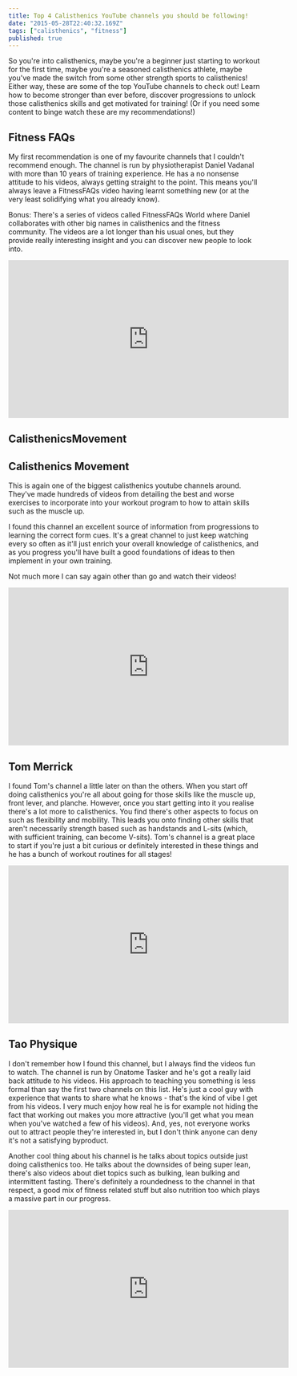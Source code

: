```yaml
---
title: Top 4 Calisthenics YouTube channels you should be following!
date: "2015-05-28T22:40:32.169Z"
tags: ["calisthenics", "fitness"]
published: true
---
```


So you're into calisthenics, maybe you're a beginner just starting to workout for the first time, maybe you're a seasoned calisthenics athlete, maybe you've made the switch from some other strength sports to calisthenics! Either way, these are some of the top YouTube channels to check out! Learn how to become stronger than ever before, discover progressions to unlock those calisthenics skills and get motivated for training! (Or if you need some content to binge watch these are my recommendations!)

## Fitness FAQs

My first recommendation is one of my favourite channels that I couldn't recommend enough. The channel is run by physiotherapist Daniel Vadanal with more than 10 years of training experience. He has a no nonsense attitude to his videos, always getting straight to the point. This means you'll always leave a FitnessFAQs video having learnt something new (or at the very least solidifying what you already know).

Bonus: There's a series of videos called FitnessFAQs World where Daniel collaborates with other big names in calisthenics and the fitness community. The videos are a lot longer than his usual ones, but they provide really interesting insight and you can discover new people to look into.

<iframe
  width="560"
  height="315"
  src="https://www.youtube.com/embed/mTJHClMQPM8"
  title="YouTube video player"
  frameborder="0"
  allow="accelerometer; autoplay; clipboard-write; encrypted-media; gyroscope; picture-in-picture"
  allowfullscreen
></iframe>
<h2 id="calisthenicsmovement">CalisthenicsMovement</h2>

## Calisthenics Movement

This is again one of the biggest calisthenics youtube channels around. They've made hundreds of videos from detailing the best and worse exercises to incorporate into your workout program to how to attain skills such as the muscle up.

I found this channel an excellent source of information from progressions to learning the correct form cues. It's a great channel to just keep watching every so often as it'll just enrich your overall knowledge of calisthenics, and as you progress you'll have built a good foundations of ideas to then implement in your own training.

Not much more I can say again other than go and watch their videos!

<iframe
  width="560"
  height="315"
  src="https://www.youtube.com/embed/RRTlzVYAHyg"
  title="YouTube video player"
  frameborder="0"
  allow="accelerometer; autoplay; clipboard-write; encrypted-media; gyroscope; picture-in-picture"
  allowfullscreen
></iframe>

## Tom Merrick

I found Tom's channel a little later on than the others. When you start off doing calisthenics you're all about going for those skills like the muscle up, front lever, and planche. However, once you start getting into it you realise there's a lot more to calisthenics. You find there's other aspects to focus on such as flexibility and mobility. This leads you onto finding other skills that aren't necessarily strength based such as handstands and L-sits (which, with sufficient training, can become V-sits). Tom's channel is a great place to start if you're just a bit curious or definitely interested in these things and he has a bunch of workout routines for all stages!

<iframe
  width="560"
  height="315"
  src="https://www.youtube.com/embed/sDe77axV288"
  title="YouTube video player"
  frameborder="0"
  allow="accelerometer; autoplay; clipboard-write; encrypted-media; gyroscope; picture-in-picture"
  allowfullscreen
></iframe>

## Tao Physique

I don't remember how I found this channel, but I always find the videos fun to watch. The channel is run by Onatome Tasker and he's got a really laid back attitude to his videos. His approach to teaching you something is less formal than say the first two channels on this list. He's just a cool guy with experience that wants to share what he knows - that's the kind of vibe I get from his videos. I very much enjoy how real he is for example not hiding the fact that working out makes you more attractive (you'll get what you mean when you've watched a few of his videos). And, yes, not everyone works out to attract people they're interested in, but I don't think anyone can deny it's not a satisfying byproduct.

Another cool thing about his channel is he talks about topics outside just doing calisthenics too. He talks about the downsides of being super lean, there's also videos about diet topics such as bulking, lean bulking and intermittent fasting. There's definitely a roundedness to the channel in that respect, a good mix of fitness related stuff but also nutrition too which plays a massive part in our progress.

<iframe
  width="560"
  height="315"
  src="https://www.youtube.com/embed/eQ4GKdK_Xps"
  title="YouTube video player"
  frameborder="0"
  allow="accelerometer; autoplay; clipboard-write; encrypted-media; gyroscope; picture-in-picture"
  allowfullscreen
></iframe>
